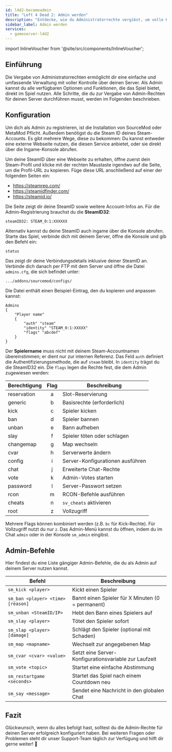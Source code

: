 ```yaml
---
id: l4d2-becomeadmin
title: "Left 4 Dead 2: Admin werden"
description: "Entdecke, wie du Administratorrechte vergibst, um volle Kontrolle über deinen Server zu haben und Spiel-Funktionen effektiv zu managen → Jetzt mehr erfahren"
sidebar_label: Admin werden
services:
  - gameserver-l4d2
---
```


import InlineVoucher from '@site/src/components/InlineVoucher';



## Einführung

Die Vergabe von Administratorrechten ermöglicht dir eine einfache und umfassende Verwaltung mit voller Kontrolle über deinen Server. Als Admin kannst du alle verfügbaren Optionen und Funktionen, die das Spiel bietet, direkt im Spiel nutzen. Alle Schritte, die du zur Vergabe von Admin-Rechten für deinen Server durchführen musst, werden im Folgenden beschrieben.

<InlineVoucher />



## Konfiguration

Um dich als Admin zu registrieren, ist die Installation von SourceMod oder MetaMod Pflicht. Außerdem benötigst du die Steam ID deines Steam-Accounts. Es gibt mehrere Wege, diese zu bekommen: Du kannst entweder eine externe Webseite nutzen, die diesen Service anbietet, oder sie direkt über die Ingame-Konsole abrufen.


Um deine SteamID über eine Webseite zu erhalten, öffne zuerst dein Steam-Profil und klicke mit der rechten Maustaste irgendwo auf die Seite, um die Profil-URL zu kopieren. Füge diese URL anschließend auf einer der folgenden Seiten ein:

- https://steamrep.com/
- https://steamidfinder.com/
- https://steamid.io/

Die Seite zeigt dir deine SteamID sowie weitere Account-Infos an. Für die Admin-Registrierung brauchst du die **SteamID32**:

```
steamID32: STEAM_0:1:XXXXXX
```

Alternativ kannst du deine SteamID auch ingame über die Konsole abrufen. Starte das Spiel, verbinde dich mit deinem Server, öffne die Konsole und gib den Befehl ein:

```
status
```

Das zeigt dir deine Verbindungsdetails inklusive deiner SteamID an. Verbinde dich danach per FTP mit dem Server und öffne die Datei `admins.cfg`, die sich befindet unter:

```
.../addons/sourcemod/configs/
```

Die Datei enthält einen Beispiel-Eintrag, den du kopieren und anpassen kannst:

```
Admins
{
	"Player name"
	{
		"auth" "steam"
		"identity" "STEAM_0:1:XXXXX"
		"flags" "abcdef"
	}
}
```

Der **Spielername** muss nicht mit deinem Steam-Accountnamen übereinstimmen; er dient nur zur internen Referenz. Das Feld `auth` definiert die Authentifizierungsmethode, die auf `steam` bleibt. In `identity` trägst du die SteamID32 ein. Die `flags` legen die Rechte fest, die dem Admin zugewiesen werden:

| Berechtigung  | Flag | Beschreibung |
|-------------|:----:|-------------|
| reservation | a    | Slot-Reservierung |
| generic     | b    | Basisrechte (erforderlich) |
| kick        | c    | Spieler kicken |
| ban         | d    | Spieler bannen |
| unban       | e    | Bann aufheben |
| slay        | f    | Spieler töten oder schlagen |
| changemap   | g    | Map wechseln |
| cvar        | h    | Serverwerte ändern |
| config      | i    | Server-Konfigurationen ausführen |
| chat        | j    | Erweiterte Chat-Rechte |
| vote        | k    | Admin-Votes starten |
| password    | l    | Server-Passwort setzen |
| rcon        | m    | RCON-Befehle ausführen |
| cheats      | n    | `sv_cheats` aktivieren |
| root        | z    | Vollzugriff |

Mehrere Flags können kombiniert werden (z.B. `bc` für Kick-Rechte). Für Vollzugriff nutzt du nur `z`. Das Admin-Menü kannst du öffnen, indem du im Chat `admin` oder in der Konsole `sm_admin` eingibst.



## Admin-Befehle

Hier findest du eine Liste gängiger Admin-Befehle, die du als Admin auf deinem Server nutzen kannst.

| Befehl                           | Beschreibung                                     |
| --------------------------------- | ----------------------------------------------- |
| `sm_kick <player>`                | Kickt einen Spieler                              |
| `sm_ban <player> <time> [reason]` | Bannt einen Spieler für X Minuten (0 = permanent) |
| `sm_unban <SteamID/IP>`           | Hebt den Bann eines Spielers auf                 |
| `sm_slay <player>`                | Tötet den Spieler sofort                         |
| `sm_slap <player> [damage]`       | Schlägt den Spieler (optional mit Schaden)       |
| `sm_map <mapname>`                | Wechselt zur angegebenen Map                      |
| `sm_cvar <cvar> <value>`          | Setzt eine Server-Konfigurationsvariable zur Laufzeit |
| `sm_vote <topic>`                 | Startet eine einfache Abstimmung                  |
| `sm_restartgame <seconds>`        | Startet das Spiel nach einem Countdown neu        |
| `sm_say <message>`                | Sendet eine Nachricht in den globalen Chat        |



## Fazit

Glückwunsch, wenn du alles befolgt hast, solltest du die Admin-Rechte für deinen Server erfolgreich konfiguriert haben. Bei weiteren Fragen oder Problemen steht dir unser Support-Team täglich zur Verfügung und hilft dir gerne weiter! 🙂

<InlineVoucher />